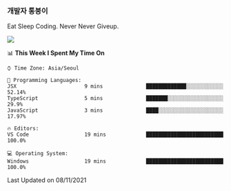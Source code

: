### 개발자 통붕이
Eat Sleep Coding.
Never Never Giveup.

<img src="https://github-readme-stats.vercel.app/api/top-langs/?username=tiaz0128&layout=compact" />

<br/>

<!--START_SECTION:waka-->
📊 **This Week I Spent My Time On** 

```text
⌚︎ Time Zone: Asia/Seoul

💬 Programming Languages: 
JSX                      9 mins              █████████████░░░░░░░░░░░░   52.14% 
TypeScript               5 mins              ███████░░░░░░░░░░░░░░░░░░   29.9% 
JavaScript               3 mins              ████░░░░░░░░░░░░░░░░░░░░░   17.97%

🔥 Editors: 
VS Code                  19 mins             █████████████████████████   100.0%

💻 Operating System: 
Windows                  19 mins             █████████████████████████   100.0%

```


 Last Updated on 08/11/2021
<!--END_SECTION:waka-->
